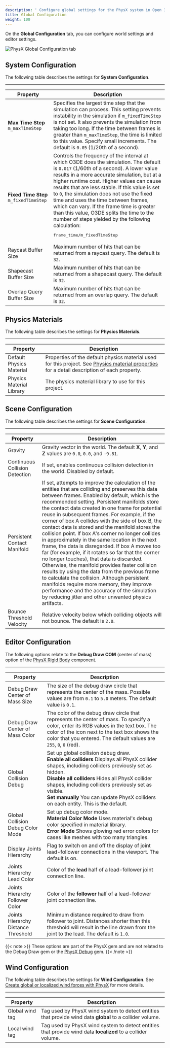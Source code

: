 ```yaml
---
description: ' Configure global settings for the PhysX system in Open 3D Engine. '
title: Global Configuration
weight: 100
---
```


On the **Global Configuration** tab, you can configure world settings and editor settings.

![PhysX Global Configuration tab](/images/user-guide/physx/physx-configuration-1.png)

## System Configuration 

The following table describes the settings for **System Configuration**.

****

| Property | Description |
| --- | --- |
|  **Max Time Step** `m_maxTimeStep`  |  Specifies the largest time step that the simulation can process. This setting prevents instability in the simulation if `m_fixedTimeStep` is not set. It also prevents the simulation from taking too long. If the time between frames is greater than `m_maxTimeStep`, the time is limited to this value. Specify small increments.  The default is `0.05` (1/20th of a second).  |
|  **Fixed Time Step** `m_fixedTimeStep`  |  Controls the frequency of the interval at which O3DE does the simulation. The default is `0.017` (1/60th of a second).    A lower value results in a more accurate simulation, but at a higher runtime cost.   Higher values can cause results that are less stable.   If this value is set to `0`, the simulation does not use the fixed time and uses the time between frames, which can vary.   If the frame time is greater than this value, O3DE splits the time to the number of steps yielded by the following calculation: <pre>frame_time/m_fixedTimeStep</pre>     |
| Raycast Buffer Size |  Maximum number of hits that can be returned from a raycast query.  The default is `32`.  |
| Shapecast Buffer Size |  Maximum number of hits that can be returned from a shapecast query.  The default is `32`.  |
| Overlap Query Buffer Size |  Maximum number of hits that can be returned from an overlap query.  The default is `32`.  |

## Physics Materials 

The following table describes the settings for **Physics Materials**.

****

| Property | Description |
| --- | --- |
| Default Physics Material  |  Properties of the default physics material used for this project. See [Physics material properties](/docs/user-guide/interactivity/physics/nvidia-physx/materials/#physics-material-properties) for a detail description of each property.  |
| Physics Material Library  |  The physics material library to use for this project.  |

## Scene Configuration 

The following table describes the settings for **Scene Configuration**.

****

| Property | Description |
| --- | --- |
| Gravity |  Gravity vector in the world.  The default **X**, **Y**, and **Z** values are `0.0`, `0.0`, and `-9.81`.  |
| Continuous Collision Detection |  If set, enables continuous collision detection in the world.  Disabled by default.  |
| Persistent Contact Manifold |  If set, attempts to improve the calculation of the entities that are colliding and preserves this data between frames.  Enabled by default, which is the recommended setting. Persistent manifolds store the contact data created in one frame for potential reuse in subsequent frames. For example, if the corner of box A collides with the side of box B, the contact data is stored and the manifold stores the collision point. If box A's corner no longer collides in approximately in the same location in the next frame, the data is disregarded. If box A moves too far (for example, if it rotates so far that the corner no longer touches), that data is discarded. Otherwise, the manifold provides faster collision results by using the data from the previous frame to calculate the collision. Although persistent manifolds require more memory, they improve performance and the accuracy of the simulation by reducing jitter and other unwanted physics artifacts.   |
| Bounce Threshold Velocity |  Relative velocity below which colliding objects will not bounce. The default is `2.0`.  |

## Editor Configuration 

The following options relate to the **Debug Draw COM** (center of mass) option of the [PhysX Rigid Body](/docs/user-guide/components/reference/physx/rigid-body-physics/) component.

****

| Property | Description |
| --- | --- |
| Debug Draw Center of Mass Size  |  The size of the debug draw circle that represents the center of the mass. Possible values are from `0.1` to `5.0` meters.  The default value is `0.1`.  |
| Debug Draw Center of Mass Color  |  The color of the debug draw circle that represents the center of mass. To specify a color, enter its RGB values in the text box. The color of the icon next to the text box shows the color that you entered. The default values are `255`, `0`, `0` (red).  |
| Global Collision Debug  |  Set up global collision debug draw.<br />**Enable all colliders** Displays all PhysX collider shapes, including colliders previously set as hidden.<br />**Disable all colliders** Hides all PhysX collider shapes, including colliders previously set as visible.<br />**Set manually** You can update PhysX colliders on each entity. This is the default.  |
| Global Collision Debug Color Mode  | Set up debug color mode.<br />**Material Color Mode** Uses material's debug color specified in material library.<br />**Error Mode** Shows glowing red error colors for cases like meshes with too many triangles.  |
| Display Joints Hierarchy  |  Flag to switch on and off the display of joint lead-follower connections in the viewport. The default is on.  |
| Joints Hierarchy Lead Color  |  Color of the **lead** half of a lead-follower joint connection line.  |
| Joints Hierarchy Follower Color  |  Color of the **follower** half of a lead-follower joint connection line.  |
| Joints Hierarchy Distance Threshold  |  Minimum distance required to draw from follower to joint. Distances shorter than this threshold will result in the line drawn from the joint to the lead. The default is `1.0`.  |

{{< note >}}
These options are part of the PhysX gem and are not related to the Debug Draw gem or the [PhysX Debug](/docs/user-guide/gems/reference/physics/nvidia/physx-debug/) gem.
{{< /note >}}

## Wind Configuration 

The following table describes the settings for **Wind Configuration**. See [Create global or localized wind forces with PhysX](/docs/user-guide/interactivity/physics/nvidia-physx/wind-provider/) for more details.

****

| Property | Description |
| --- | --- |
| Global wind tag  |  Tag used by PhysX wind system to detect entities that provide wind data **global** to a collider volume.  |
| Local wind tag  |  Tag used by PhysX wind system to detect entities that provide wind data **localized** to a collider volume.  |
